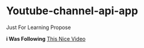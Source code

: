 # Youtube-channel-api-app
Just For Learning Propose

**i Was Following** [This Nice Video](https://www.youtube.com/watch?v=r-yxNNO1EI8&t=1s)
